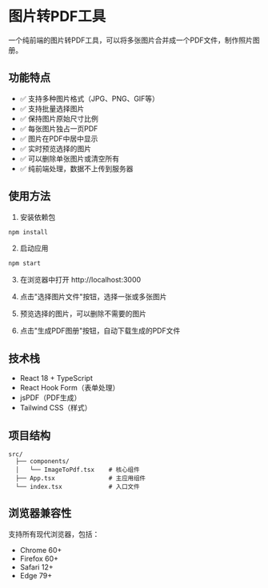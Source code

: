 # 图片转PDF工具

一个纯前端的图片转PDF工具，可以将多张图片合并成一个PDF文件，制作照片图册。

## 功能特点

- ✅ 支持多种图片格式（JPG、PNG、GIF等）
- ✅ 支持批量选择图片
- ✅ 保持图片原始尺寸比例
- ✅ 每张图片独占一页PDF
- ✅ 图片在PDF中居中显示
- ✅ 实时预览选择的图片
- ✅ 可以删除单张图片或清空所有
- ✅ 纯前端处理，数据不上传到服务器

## 使用方法

1. 安装依赖包
```bash
npm install
```

2. 启动应用
```bash
npm start
```

3. 在浏览器中打开 http://localhost:3000

4. 点击"选择图片文件"按钮，选择一张或多张图片

5. 预览选择的图片，可以删除不需要的图片

6. 点击"生成PDF图册"按钮，自动下载生成的PDF文件

## 技术栈

- React 18 + TypeScript
- React Hook Form（表单处理）
- jsPDF（PDF生成）
- Tailwind CSS（样式）

## 项目结构

```
src/
  ├── components/
  │   └── ImageToPdf.tsx    # 核心组件
  ├── App.tsx               # 主应用组件
  └── index.tsx             # 入口文件
```

## 浏览器兼容性

支持所有现代浏览器，包括：
- Chrome 60+
- Firefox 60+
- Safari 12+
- Edge 79+ 